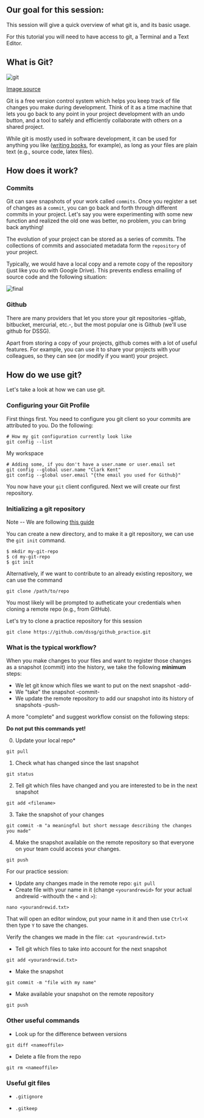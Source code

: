 ## Our goal for this session:

This session will give a quick overview of what git is, and its basic usage.

For this tutorial you will need to have access to git, a Terminal and a Text Editor.


## What is Git?

![git](https://imgs.xkcd.com/comics/git.png)

[Image source](https://xkcd.com/1597/)

Git is a free version control system which helps you keep track of file changes you make during development. Think of it as a time machine that lets you go back to any point in your project development with an undo button, and a tool to safely and efficiently collaborate with others on a shared project.

While git is mostly used in software development, it can be used for anything you like
([writing books](https://www.gitbook.com/), for example), as long as your files are plain text
(e.g., source code, latex files).

## How does it work?

### Commits
Git can save snapshots of your work called `commits`. Once you register a set of changes as a `commit`, you can go back and forth through different commits in your project.
Let's say you were experimenting with some new function and realized the old one was better, no problem, you can bring back anything!


The evolution of your project can be stored as a series of commits. The collections of commits and associated metadata form the `repository` of your project.


Typically, we would have a local copy and a remote copy of the repository (just like you do with Google Drive).  This prevents
endless emailing of source code and the following situation:

![final](https://www.phdcomics.com/comics/archive/phd101212s.gif)

### Github

There are many providers that let you store your git repositories -gitlab, bitbucket, mercurial, etc.-, but the most popular one is Github (we'll use github for DSSG).

Apart from storing a copy of your projects, github comes with a lot of useful features. For example, you can use it to share your projects with your colleagues, so they can see (or modify if you want) your project.

## How do we use git?

Let's take a look at how we can use git.

### Configuring your Git Profile

First things first. You need to configure you git client so your commits are attributed to you. Do the following:

```
# How my git configuration currently look like
git config --list
```

 My workspace

```
# Adding some, if you don't have a user.name or user.email set
git config --global user.name "Clark Kent"
git config --global user.email "{the email you used for Github}"
```

You now have your `git` client configured. Next we will create
our first repository.

### Initializing a git repository

Note -- We are following [this guide](http://rogerdudler.github.io/git-guide/)

You can create a new directory, and to make it a git repository, we can use the `git init` command.

```
$ mkdir my-git-repo
$ cd my-git-repo
$ git init
```

Alternatively, if we want to contribute to an already existing repository, we can use the command

```
git clone /path/to/repo
```

You most likely will be prompted to autheticate your credentials when cloning a remote repo (e.g., from GitHub).

Let's try to clone a practice repository for this session

```
git clone https://github.com/dssg/github_practice.git
```

### What is the typical workflow?

When you make changes to your files and want to register those changes as a snapshot (commit) into the history, we take the following **minimum** steps:

+ We let git know which files we want to put on the next snapshot -add-  
+ We "take" the snapshot -commit-
+ We update the remote repository to add our snapshot into its history of snapshots -push-

A more "complete" and suggest workflow consist on the following steps:

**Do not put this commands yet!**

0. Update your local repo\*

```
git pull
```  

1.  Check what has changed since the last snapshot

```
git status
```

2. Tell git which files have changed and you are interested to be in the next snapshot

```
git add <filename>
```


3. Take the snapshot of your changes

```
git commit -m "a meaningful but short message describing the changes you made"
```

4. Make the snapshot available on the remote repository so that everyone on your team could access your changes.

```
git push
```

For our practice session:

+ Update any changes made in the remote repo: `git pull`
+ Create file with your name in it (change `<yourandrewid>` for your actual andrewid -withouth the `<` and `>`):

```
nano <yourandrewid.txt>
```

That will open an editor window, put your name in it and then use `Ctrl+X` then type `Y` to save the changes.

Verify the changes we made in the file: `cat <yourandrewid.txt>`

+ Tell git which files to take into account for the next snapshot

```
git add <yourandrewid.txt>
```

+ Make the snapshot

```
git commit -m "file with my name"
```

+ Make available your snapshot on the remote repository

```
git push
```


### Other useful commands

+ Look up for the difference between versions

```
git diff <nameoffile>
```

+ Delete a file from the repo

```
git rm <nameoffile>
```

### Useful git files

+ `.gitignore`

+ `.gitkeep`
